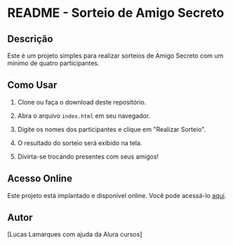 # README - Sorteio de Amigo Secreto

## Descrição

Este é um projeto simples para realizar sorteios de Amigo Secreto com um mínimo de quatro participantes.

## Como Usar

1. Clone ou faça o download deste repositório.

2. Abra o arquivo `index.html` em seu navegador.

3. Digite os nomes dos participantes e clique em "Realizar Sorteio".

4. O resultado do sorteio será exibido na tela.

5. Divirta-se trocando presentes com seus amigos!

## Acesso Online

Este projeto está implantado e disponível online. Você pode acessá-lo [aqui](https://lucaslamarques.github.io/amigo-secreto/).

## Autor

[Lucas Lamarques com ajuda da Alura cursos]
